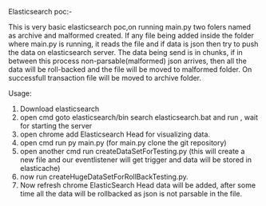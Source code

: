 Elasticsearch poc:-

This is very basic elasticsearch poc,on running main.py two folers named as archive and malformed created. If any file being added inside
the folder where main.py is running, it reads the file and if data is json then try to push the data on elasticsearch server. The data being 
send is in chunks, if in between this process non-parsable(malformed) json arrives, then all the data will be roll-backed and the file will be
moved to malformed folder. On successfull transaction file will be moved to archive folder.



Usage:

1. Download elasticsearch
2. open cmd goto elasticsearch/bin search elasticsearch.bat and run , wait for starting the server
3. open chrome add Elasticsearch Head for visualizing data.
4. open cmd run py main.py (for main.py clone the git repository)
5. open another cmd run createDataSetForTesting.py (this will create a new file and our eventlistener will get trigger and data will be stored in elasticache)
6. now run createHugeDataSetForRollBackTesting.py.
7. Now refresh chrome ElasticSearch Head data will be added, after some time all the data will be rollbacked as json is not parsable in the file.
